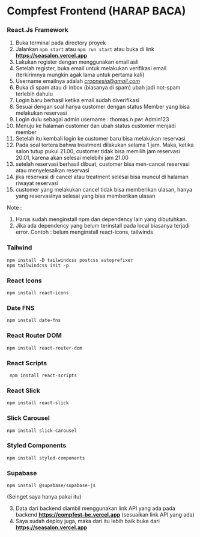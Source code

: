 # Compfest Frontend (HARAP BACA)

### React.Js Framework
1. Buka terminal pada directory proyek
2. Jalankan ```npm start``` atau ```npm run start``` atau buka di link **https://seasalon.vercel.app**
3. Lakukan register dengan menggunakan email asli
4. Setelah register, buka email untuk melakukan verifikasi email (terkirimnya mungkin agak lama untuk pertama kali)
5. Username emailnya adalah *cropnesia@gmail.com*
6. Buka di spam atau di inbox (biasanya di spam) ubah jadi not-spam terlebih dahulu
7. Login baru berhasil ketika email sudah diverifikasi
8. Sesuai dengan soal hanya customer dengan status Member yang bisa melakukan reservasi
9. Login dulu sebagai admin username : thomas.n pw: Admin123
10. Menuju ke halaman customer dan ubah status customer menjadi member
11. Setelah itu kembali login ke customer baru bisa melakukan reservasi
12. Pada soal tertera bahwa treatment dilakukan selama 1 jam. Maka, ketika salon tutup pukul 21.00, customer tidak bisa memilih jam reservasi 20.01, karena akan selesai melebihi jam 21.00
13. setelah reservasi berhasil dibuat, customer bisa men-cancel reservasi atau menyelesaikan reservasi
14. jika reservasi di cancel atau treatment selesai bisa muncul di halaman riwayat reservasi
15. customer yang melakukan cancel tidak bisa memberikan ulasan, hanya yang reservasinya selesai yang bisa memberikan ulasan
   
Note :
  1. Harus sudah menginstall npm dan dependency lain yang dibutuhkan.
  2. Jika ada dependency yang belum terinstall pada local biasanya terjadi error. Contoh : belum menginstall react-icons, tailwinds
  ### Tailwind
  ``` 
  npm install -D tailwindcss postcss autoprefixer
  npm tailwindcss init -p
  ```
  ### React Icons
  ```npm install react-icons```

  ### Date FNS ###
  ```npm install date-fns```

  ### React Router DOM
  ```npm install react-router-dom```

  ### React Scripts
  ``` npm install react-scripts```
  
  ### React Slick
  ```npm install react-slick```

  ### Slick Carousel
  ```npm install slick-carousel```

  ### Styled Components
  ```npm install styled-components```
  
  ### Supabase
  ```npm install @supabase/supabase-js```

  (Seinget saya hanya pakai itu)

  3. Data dari backend diambil menggunakan link API yang ada pada backend **https://compfest-be.vercel.app** (sesuaikan link API yang ada)
  4. Saya sudah deploy juga, maka dari itu lebih baik buka dari **https://seasalon.vercel.app**
